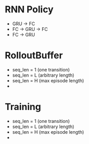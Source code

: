 # RNN Policy
- GRU -> FC
- FC -> GRU -> FC
- FC -> GRU

# RolloutBuffer
- seq_len = 1 (one transition)
- seq_len = L (arbitrary length)
- seq_len = H (max episode length)
-  
# Training
- seq_len = 1 (one transition)
- seq_len = L (arbitrary length)
- seq_len = H (max episode length)
- 